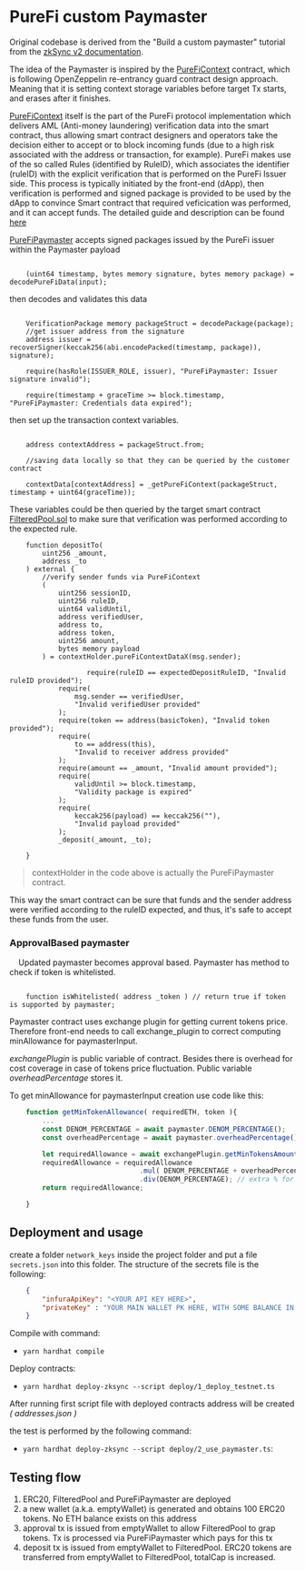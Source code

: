 # PureFi custom Paymaster

Original codebase is derived from the "Build a custom paymaster" tutorial from the [zkSync v2 documentation](https://v2-docs.zksync.io/dev/).

The idea of the Paymaster is inspired by the [PureFiContext](https://github.com/purefiprotocol/sdk-solidity/blob/master/contracts/PureFiContext.sol) contract, which is following OpenZeppelin re-entrancy guard contract design approach. Meaning that it is setting context storage variables before target Tx starts, and erases after it finishes. 

[PureFiContext](https://github.com/purefiprotocol/sdk-solidity/blob/master/contracts/PureFiContext.sol) itself is the part of the PureFi protocol implementation which delivers AML (Anti-money laundering) verification data into the smart contract, thus allowing smart contract designers and operators take the decision either to accept or to block incoming funds (due to a high risk associated with the address or transaction, for example). PureFi makes use of the so called Rules (identified by RuleID), which associates the identifier (ruleID) with the explicit verification that is 
performed on the PureFi Issuer side. This process is typically initiated by the front-end (dApp), then verification is performed and signed package is provided to be used by the dApp to convince Smart contract that required veficication was performed, and it can accept funds. The detailed guide and description can be found [here](https://docs.purefi.io/integrate/products/aml-sdk/interactive-mode)

[PureFiPaymaster](./contracts/PureFiPaymaster.sol) accepts signed packages issued by the PureFi issuer within the Paymaster payload

```
    
    (uint64 timestamp, bytes memory signature, bytes memory package) = decodePureFiData(input);
```

then decodes and validates this data

```

    VerificationPackage memory packageStruct = decodePackage(package);
    //get issuer address from the signature
    address issuer = recoverSigner(keccak256(abi.encodePacked(timestamp, package)), signature);

    require(hasRole(ISSUER_ROLE, issuer), "PureFiPaymaster: Issuer signature invalid");

    require(timestamp + graceTime >= block.timestamp, "PureFiPaymaster: Credentials data expired");

```

then set up the transaction context variables.
```

    address contextAddress = packageStruct.from;

    //saving data locally so that they can be queried by the customer contract

    contextData[contextAddress] = _getPureFiContext(packageStruct, timestamp + uint64(graceTime));
```

These variables could be then queried by the target smart contract [FilteredPool.sol](./contracts/example/FilteredPool.sol) to make sure that verification was performed according to the expected rule.

```
    function depositTo(
        uint256 _amount,
        address _to
    ) external {
        //verify sender funds via PureFiContext
        (
            uint256 sessionID,
            uint256 ruleID,
            uint64 validUntil,
            address verifiedUser,
            address to,
            address token,
            uint256 amount,
            bytes memory payload
        ) = contextHolder.pureFiContextDataX(msg.sender);

                   require(ruleID == expectedDepositRuleID, "Invalid ruleID provided");
            require(
                msg.sender == verifiedUser,
                "Invalid verifiedUser provided"
            );
            require(token == address(basicToken), "Invalid token provided");
            require(
                to == address(this),
                "Invalid to receiver address provided"
            );
            require(amount == _amount, "Invalid amount provided");
            require(
                validUntil >= block.timestamp,
                "Validity package is expired"
            );
            require(
                keccak256(payload) == keccak256(""),
                "Invalid payload provided"
            );
            _deposit(_amount, _to);
       
    }
```
> contextHolder in the code above is actually the PureFiPaymaster contract.

This way the smart contract can be sure that funds and the sender address were verified according to the ruleID expected, and thus, it's safe to accept these funds from the user. 

### ApprovalBased paymaster
&nbsp;&nbsp;&nbsp;&nbsp;Updated paymaster becomes approval based.
Paymaster has method to check if token is whitelisted.

```

    function isWhitelisted( address _token ) // return true if token is supported by paymaster;

```

Paymaster contract uses exchange plugin for getting current tokens price. Therefore front-end needs to call exchange_plugin to correct computing minAllowance for paymasterInput.

*exchangePlugin* is public variable of contract. Besides there is overhead for cost coverage in case of tokens price fluctuation. 
Public variable *overheadPercentage* stores it.

To get minAllowance for paymasterInput creation use code like this:

```typescript
    function getMinTokenAllowance( requiredETH, token ){
        ...
        const DENOM_PERCENTAGE = await paymaster.DENOM_PERCENTAGE();
        const overheadPercentage = await paymaster.overheadPercentage();

        let requiredAllowance = await exchangePlugin.getMinTokensAmountForETH(token, requiredETH);
        requiredAllowance = requiredAllowance
                                .mul( DENOM_PERCENTAGE + overheadPercentage )
                                .div(DENOM_PERCENTAGE); // extra % for refunding
        return requiredAllowance;

    }

```

## Deployment and usage

create a folder `network_keys` inside the project folder and put a file `secrets.json` into this folder. The structure of the secrets file is the following:

```json
    {
        "infuraApiKey": "<YOUR API KEY HERE>",
        "privateKey" : "YOUR MAIN WALLET PK HERE, WITH SOME BALANCE IN ZKSYNC TESTNET"
    }
```

Compile with command:
- `yarn hardhat compile`

Deploy contracts:
- `yarn hardhat deploy-zksync --script deploy/1_deploy_testnet.ts`

After running first script file with deployed contracts address will be created *( addresses.json )* 

the test is performed by the following command:
- `yarn hardhat deploy-zksync --script deploy/2_use_paymaster.ts`: 

## Testing flow
1. ERC20, FilteredPool and PureFiPaymaster are deployed
2. a new wallet (a.k.a. emptyWallet) is generated and obtains 100 ERC20 tokens. No ETH balance exists on this address
3. approval tx is issued from emptyWallet to allow FilteredPool to grap tokens. Tx is processed via PureFiPaymaster which pays for this tx
3. deposit tx is issued from emptyWallet to FilteredPool. ERC20 tokens are transferred from emptyWallet to FilteredPool, totalCap is increased. 
